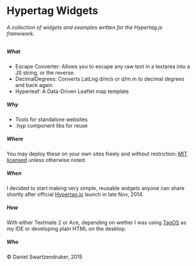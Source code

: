 # Hypertag Widgets
###### A collection of widgets and examples written for the Hypertag.js framework.

##### What

* Escape Converter: Allows you to escape any raw text in a textarea into a JS string, or the reverse.
* DecimalDegrees: Converts LatLng d/m/s or d/m.m to decimal degrees and back again. 
* Hyperleaf: A Data-Driven Leaflet map template 

##### Why

* Tools for standalone websites
* .hyp component libs for reuse

##### Where

You may deploy these on your own sites freely and without restriction: [MIT licensed](http://opensource.org/licenses/MIT) unless otherwise noted.

##### When

I decided to start making very simple, reusable widgets anyone can share shortly after official [Hypertag.io](http://hypertag.io) launch in late Nov, 2014.

##### How

With either Textmate 2 or Ace, depending on wether I was using [TagOS](http://tagos.io) as my IDE or developing plain HTML on the desktop.

##### Who

© Daniel Swartzendruber, 2015
